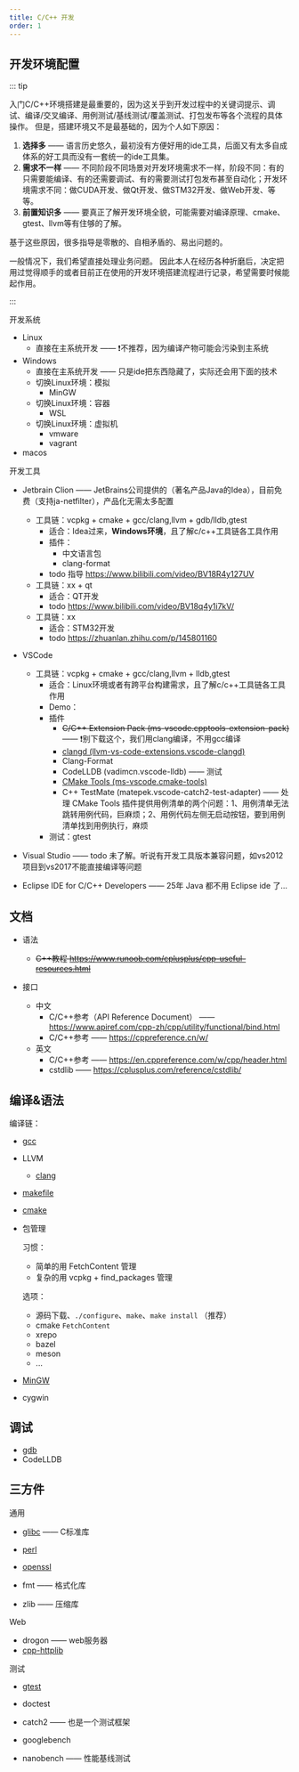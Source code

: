 ```yaml
---
title: C/C++ 开发
order: 1
---
```


## 开发环境配置

::: tip

入门C/C++环境搭建是最重要的，因为这关乎到开发过程中的关键词提示、调试、编译/交叉编译、用例测试/基线测试/覆盖测试、打包发布等各个流程的具体操作。
但是，搭建环境又不是最基础的，因为个人如下原因：

1. **选择多** —— 语言历史悠久，最初没有方便好用的ide工具，后面又有太多自成体系的好工具而没有一套统一的ide工具集。
1. **需求不一样** —— 不同阶段不同场景对开发环境需求不一样，阶段不同：有的只需要能编译、有的还需要调试、有的需要测试打包发布甚至自动化；开发环境需求不同：做CUDA开发、做Qt开发、做STM32开发、做Web开发、等等。
1. **前置知识多** —— 要真正了解开发环境全貌，可能需要对编译原理、cmake、gtest、llvm等有住够的了解。

基于这些原因，很多指导是零散的、自相矛盾的、易出问题的。

一般情况下，我们希望直接处理业务问题。
因此本人在经历各种折磨后，决定把用过觉得顺手的或者目前正在使用的开发环境搭建流程进行记录，希望需要时候能起作用。

:::

开发系统

+ Linux
  + 直接在主系统开发 —— ❗不推荐，因为编译产物可能会污染到主系统
+ Windows
  + 直接在主系统开发 —— 只是ide把东西隐藏了，实际还会用下面的技术
  + 切换Linux环境：模拟
    + MinGW
  + 切换Linux环境：容器
    + WSL
  + 切换Linux环境：虚拟机
    + vmware
    + vagrant
+ macos

开发工具

+ Jetbrain Clion —— JetBrains公司提供的（著名产品Java的Idea），目前免费（支持ja-netfilter），产品化无需太多配置
  + 工具链：vcpkg + cmake + gcc/clang,llvm + gdb/lldb,gtest
    + 适合：Idea过来，**Windows环境**，且了解c/c++工具链各工具作用
    + 插件：
      + 中文语言包
      + clang-format
    + todo 指导 <https://www.bilibili.com/video/BV18R4y127UV>
  + 工具链：xx + qt
    + 适合：QT开发
    + todo <https://www.bilibili.com/video/BV18q4y1i7kV/>
  + 工具链：xx
    + 适合：STM32开发
    + todo <https://zhuanlan.zhihu.com/p/145801160>

+ VSCode
  + 工具链：vcpkg + cmake + gcc/clang,llvm + lldb,gtest
    + 适合：Linux环境或者有跨平台构建需求，且了解c/c++工具链各工具作用
    + Demo：<RepoLink path="/code/demo-c-base/README.md" />
    + 插件
      + ~~C/C++ Extension Pack (ms-vscode.cpptools-extension-pack)~~ —— ❗别下载这个，我们用clang编译，不用gcc编译
      + [clangd (llvm-vs-code-extensions.vscode-clangd)](https://clangd.llvm.org/)
      + Clang-Format
      + CodeLLDB (vadimcn.vscode-lldb) —— 测试
      + [CMake Tools (ms-vscode.cmake-tools)](https://github.com/microsoft/vscode-cmake-tools/blob/main/docs/cmake-settings.md#command-substitution)
      + C++ TestMate (matepek.vscode-catch2-test-adapter) —— 处理 CMake Tools 插件提供用例清单的两个问题：1、用例清单无法跳转用例代码，巨麻烦；2、用例代码左侧无启动按钮，要到用例清单找到用例执行，麻烦
    + 测试：gtest

+ Visual Studio —— todo 未了解。听说有开发工具版本兼容问题，如vs2012项目到vs2017不能直接编译等问题

+ Eclipse IDE for C/C++ Developers —— 25年 Java 都不用 Eclipse ide 了...

## 文档

+ 语法
  + ~~C++教程 <https://www.runoob.com/cplusplus/cpp-useful-resources.html>~~

+ 接口
  + 中文
    + C/C++参考（API Reference Document） —— <https://www.apiref.com/cpp-zh/cpp/utility/functional/bind.html>
    + C/C++参考 —— <https://cppreference.cn/w/>
  + 英文
    + C/C++参考 —— <https://en.cppreference.com/w/cpp/header.html>
    + cstdlib —— <https://cplusplus.com/reference/cstdlib/>

## 编译&语法

<!-- todo
详解三大编译器：gcc、llvm 和 clang | <https://zhuanlan.zhihu.com/p/357803433>
-->

编译链：

+ [gcc](./gcc.md)
+ LLVM
  + [clang](./llvm/clang.md)

+ [makefile](./makefile.md)
+ [cmake](./cmake.md)
+ 包管理

  习惯：

  + 简单的用 FetchContent 管理
  + 复杂的用 vcpkg + find_packages 管理

  选项：

  + 源码下载、`./configure`、`make`、`make install` （推荐）
  + cmake `FetchContent`
  + xrepo
  + bazel
  + meson
  + ...

+ [MinGW](./mingw.md)
+ cygwin


## 调试

+ [gdb](./gdb.md)
+ CodeLLDB

## 三方件

通用

+ [glibc](./lib-glibc/README.md) —— C标准库

+ [perl](./lib-perl/README.md)
+ [openssl](./lib-openssl/README.md)

+ fmt —— 格式化库
+ zlib —— 压缩库

Web

+ drogon —— web服务器
+ [cpp-httplib](https://github.com/yhirose/cpp-httplib/blob/master/CMakeLists.txt)

测试

+ [gtest](./lib-gtest/README.md)
+ doctest
+ catch2 —— 也是一个测试框架

+ googlebench
+ nanobench —— 性能基线测试
